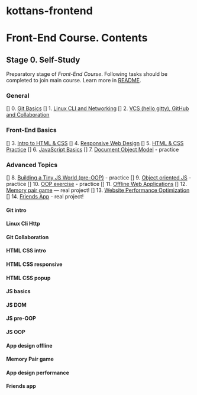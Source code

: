 # kottans-frontend

# Front-End Course. Contents

## Stage 0. Self-Study

Preparatory stage of _Front-End Course_. Following tasks should be completed
to join main course. Learn more in [README](README.md).

### General
 [] 0. [Git Basics](#0-git-intro)
 [] 1. [Linux CLI and Networking](#linux-cli-http)
 [] 2. [VCS (hello gitty), GitHub and Collaboration](#git-collaboration)

### Front-End Basics
 [] 3. [Intro to HTML & CSS](#html-css-intro)
 [] 4. [Responsive Web Design](#html-css-responsive)
 [] 5. [HTML & CSS Practice](#html-css-popup)
 [] 6. [JavaScript Basics](#js-basics)
 [] 7. [Document Object Model](#js-dom) - practice

### Advanced Topics
 [] 8. [Building a Tiny JS World (pre-OOP)](#js-pre-oop) - practice
 [] 9. [Object oriented JS](#js-oop) - practice
 [] 10. [OOP exercise](#js-post-oop) - practice
[] 11. [Offline Web Applications](#app-design-offline)
[] 12. [Memory pair game](#memory-pair-game) — real project!
[] 13. [Website Performance Optimization](#app-design-performance)
[] 14. [Friends App](#friends-app) - real project!

#### Git intro
#### Linux Cli Http
#### Git Collaboration
#### HTML CSS intro
#### HTML CSS responsive
#### HTML CSS popup
#### JS basics
#### JS DOM
#### JS pre-OOP
#### JS OOP
#### App design offline
#### Memory Pair game
#### App design performance
#### Friends app
